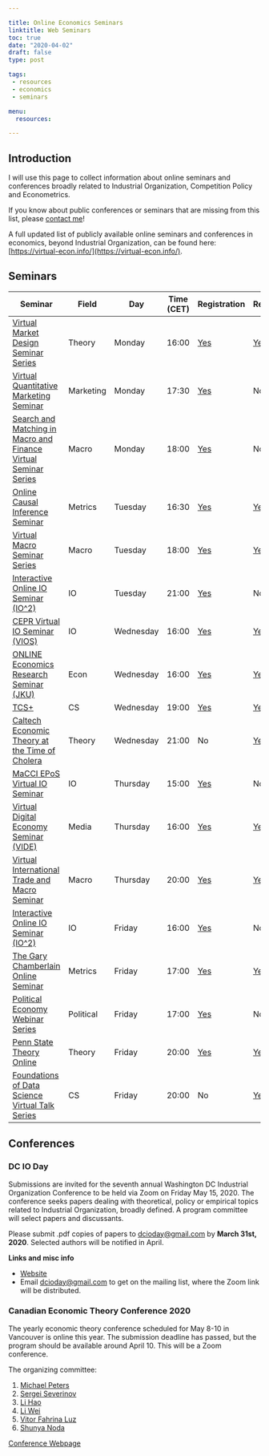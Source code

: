 ```yaml
---

title: Online Economics Seminars
linktitle: Web Seminars
toc: true
date: "2020-04-02"
draft: false
type: post

tags:
 - resources
 - economics
 - seminars

menu: 
  resources:

---
```


## Introduction

I will use this page to collect information about online seminars and conferences broadly related to Industrial Organization, Competition Policy and Econometrics.

If you know about public conferences or seminars that are missing from this list, please [contact me](mailto:matteo.courthoud@econ.uzh.ch)!

A full updated list of publicly available online seminars and conferences in economics, beyond Industrial Organization, can be found here: [https://virtual-econ.info/](https://virtual-econ.info/).


## Seminars

| Seminar | Field | Day | Time (CET) | Registration | Recorded |
|---------|-------|-----|------------|--------------|----------|
| [Virtual Market Design Seminar Series](http://virtual-md-seminar.com/) | Theory | Monday | 16:00 | [Yes](http://virtual-md-seminar.com/registration.html) | [Yes](http://virtual-md-seminar.com/) |
| [Virtual Quantitative Marketing Seminar](https://vquantmarketing.substack.com/) | Marketing | Monday | 17:30 | [Yes](https://vquantmarketing.substack.com/) | No |
| [Search and Matching in Macro and Finance Virtual Seminar Series](https://sammf.com/) | Macro | Monday | 18:00 | [Yes](https://sammf.com/sign-up/) | No |
| [Online Causal Inference Seminar](https://sites.google.com/view/ocis/) | Metrics | Tuesday | 16:30 | [Yes](https://www.google.com/url?q=https%3A%2F%2Fmailman.stanford.edu%2Fmailman%2Flistinfo%2Fonline-causal-inference-seminar&sa=D&sntz=1&usg=AFQjCNGgPMLB-5Iv0SRBiJHXlIhxo2ta2A) | [Yes](https://sites.google.com/view/ocis/past-talks-and-recordings?authuser=0) |
| [Virtual Macro Seminar Series](https://sites.google.com/view/virtualmacro/)                                                                          | Macro   | Tuesday   | 18:00    | [Yes](https://www.google.com/url?q=https%3A%2F%2Fstockholmuniversity.zoom.us%2Fwebinar%2Fregister%2F7815862675026%2FWN_yNkq5FpES9yJjpjdqYWFbA&sa=D&sntz=1&usg=AFQjCNHWMu_cBPhLdq_uqy1eugAzEy2bzg) | [Yes](https://sites.google.com/view/virtualmacro/past-seminars)                                                  |
| [Interactive Online IO Seminar (IO^2)](https://web.stanford.edu/~leinav/teaching/IOIOspring2020.pdf)                                                 | IO      | Tuesday   | 21:00    | [Yes](https://stanford.zoom.us/webinar/register/WN_A85qA0DSQmmJeHBimyw2MQ)                                                                                                                        | No                                                                                                               |
| [CEPR Virtual IO Seminar (VIOS)](https://sites.google.com/view/virtual-io-seminar/)                                                                  | IO      | Wednesday | 16:00    | [Yes](https://drive.google.com/open?id=1-dtGhiM2EqtXnkTztoLzDO7cNB_ekOFfbuckSSIotxU)                                                                                                              | [Yes](https://sites.google.com/view/virtual-io-seminar/previous-talks)                                           |
| [ONLINE Economics Research Seminar (JKU)](https://www.jku.at/en/department-of-economics/research/research-events/online-economics-research-seminar/) | Econ    | Wednesday | 16:00    | [Yes](mailto:alexander.ahammer@jku.at) | [Yes](https://www.jku.at/en/department-of-economics/research/research-events/online-economics-research-seminar/) |
| [TCS+](https://sites.google.com/site/plustcs/)                                                                                                       | CS      | Wednesday | 19:00    | [Yes](https://sites.google.com/site/plustcs/livetalk/live-seat-reservation)                                                                                                                       | [Yes](https://sites.google.com/site/plustcs/past-talks)                                                          |
| [Caltech Economic Theory at the Time of Cholera](http://tamuz.caltech.edu/cettc/)                                                                    | Theory  | Wednesday | 21:00    | No                                                                                                                                                                                                | [Yes](http://tamuz.caltech.edu/cettc/#x1-50003)                                                                  |
| [MaCCI EPoS Virtual IO Seminar](https://sites.google.com/view/macci-epos-virtual-io-seminar)                                                         | IO      | Thursday  | 15:00    | [Yes](https://sites.google.com/view/macci-epos-virtual-io-seminar/program/registration)                                                                                                           | No                                                                                                               |
| [Virtual Digital Economy Seminar (VIDE)](https://sites.google.com/view/videseminar)                                                                  | Media   | Thursday  | 16:00    | [Yes](https://sites.google.com/view/videseminar/mailing-list)                                                                                                                                     | [Yes](https://sites.google.com/view/videseminar/past-seminars)                                                   |
| [Virtual International Trade and Macro Seminar](https://www.tradedynamics.org/)                                                                      | Macro   | Thursday  | 20:00    | [Yes](https://forms.gle/uiNjSptWjvucDbHSA)                                                                                                                                                        | [Yes](https://www.tradedynamics.org/video-archive)                                                               |
| [Interactive Online IO Seminar (IO^2)](https://web.stanford.edu/~leinav/teaching/IOIOspring2020.pdf)                                                 | IO      | Friday    | 16:00    | [Yes](https://stanford.zoom.us/webinar/register/WN_Tb_FyMJ1RCeNF1HmCVvjMQ)                                                                                                                        | No                                                                                                               |
| [The Gary Chamberlain Online Seminar](https://www.chamberlainseminar.org/)                                                                           | Metrics | Friday    | 17:00    | [Yes](https://www.google.com/url?q=https%3A%2F%2Fmailman.stanford.edu%2Fmailman%2Flistinfo%2Fchamberlainseminar&sa=D&sntz=1&usg=AFQjCNHJFMMiJMowt_vAtuBWbrK-4PA2IA)                               | [Yes](https://www.chamberlainseminar.org/past-seminars)                                                          |
| [Political Economy Webinar Series](https://sites.google.com/view/dcpec/events/webinar) | Political | Friday | 17:00 | [Yes](https://forms.gle/yohLo3pk898Yq9Sf9) | No |
| [Penn State Theory Online](http://www.rohitlamba.com/penntheon) | Theory | Friday | 20:00 | [Yes](mailto:l-micropenntheon-subscribe-request@lists.psu.edu) | [Yes](http://www.rohitlamba.com/penntheon) |
| [Foundations of Data Science Virtual Talk Series](https://sites.google.com/view/dstheory/home) | CS | Friday | 20:00 | No | [Yes](https://sites.google.com/view/dstheory/past-talks) |





## Conferences

### DC IO Day

Submissions are invited for the seventh annual Washington DC Industrial Organization Conference to be held via Zoom on Friday May 15, 2020. The conference seeks papers dealing with theoretical, policy or empirical topics related to Industrial Organization, broadly defined. A program committee will select papers and discussants.

Please submit .pdf copies of papers to [dcioday@gmail.com](mailto:dcioday@gmail.com) by **March 31st, 2020**.  Selected authors will be notified in April.

**Links and misc info**

- [Website](https://sites.google.com/view/dc-io-day)
- Email [dcioday@gmail.com](mailto:dcioday@gmail.com) to get on the mailing list, where the Zoom link will be distributed.

### Canadian Economic Theory Conference 2020

The yearly economic theory conference scheduled for May 8-10 in Vancouver is online this year.  The submission deadline has passed, but the program should be available around April 10.  This will be a Zoom conference.  

The organizing committee:

1. [Michael Peters](https://montoya.econ.ubc.ca)
1. [Sergei Severinov](https://economics.ubc.ca/faculty-and-staff/sergei-severinov/)
1. [Li Hao](https://faculty.arts.ubc.ca/lhao/)
1. [Li Wei](https://economics.ubc.ca/faculty-and-staff/wei-li/)
1. [Vitor Fahrina Luz](https://economics.ubc.ca/faculty-and-staff/vitor-farinha-luz/)
1. [Shunya Noda](https://economics.ubc.ca/faculty-and-staff/shunya-noda/)

[Conference Webpage](https://www.economics.utoronto.ca/conferences/index.php/cetc/2020)

